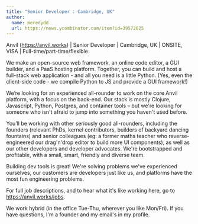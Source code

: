 ```yaml
---
title: "Senior Developer : Cambridge, UK"
author:
  name: meredydd
  url: https://news.ycombinator.com/item?id=39572625
---
```

Anvil (<a href="https:&#x2F;&#x2F;anvil.works" rel="nofollow">https:&#x2F;&#x2F;anvil.works</a>) | Senior Developer | Cambridge, UK | ONSITE, VISA | Full-time&#x2F;part-time&#x2F;flexible

We make an open-source web framework, an online code editor, a GUI builder, and a PaaS hosting platform. Together, you can build and host a full-stack web application - and all you need is a little Python. (Yes, even the client-side code - we compile Python to JS and provide a GUI framework!)

We’re looking for an experienced all-rounder to work on the core Anvil platform, with a focus on the back-end. Our stack is mostly Clojure, Javascript, Python, Postgres, and container tools – but we&#x27;re looking for someone who isn&#x27;t afraid to jump into something you haven&#x27;t used before.

You’ll be working with other seriously good all-rounders, including the founders (relevant PhDs, kernel contributors, builders of backyard dancing fountains) and senior colleagues (eg: a former maths teacher who reverse-engineered our drag&#x27;n&#x27;drop editor to build more UI components), as well as our other developers and developer advocates. We&#x27;re bootstrapped and profitable, with a small, smart, friendly and diverse team.

Building dev tools is great! We&#x27;re solving problems we&#x27;ve experienced ourselves, our customers are developers just like us, and platforms have the most fun engineering problems.

For full job descriptions, and to hear what it&#x27;s like working here, go to <a href="https:&#x2F;&#x2F;anvil.works&#x2F;jobs" rel="nofollow">https:&#x2F;&#x2F;anvil.works&#x2F;jobs</a>.

We work hybrid (in the office Tue-Thu, wherever you like Mon&#x2F;Fri). If you have questions, I&#x27;m a founder and my email&#x27;s in my profile.
